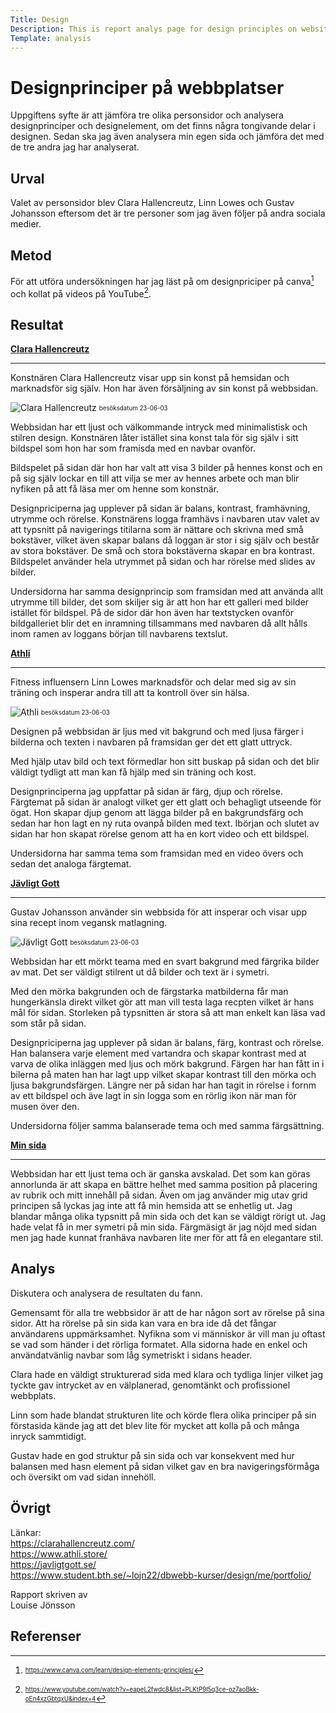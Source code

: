 ```yaml
---
Title: Design
Description: This is report analys page for design principles on websites.
Template: analysis
---
```


Designprinciper på webbplatser
=======================

Uppgiftens syfte är att jämföra tre olika personsidor och analysera designprinciper och designelement, om det finns några tongivande delar i designen. Sedan ska jag även analysera min egen sida och jämföra det med de tre andra jag har analyserat.

Urval
-----------------------

Valet av personsidor blev Clara Hallencreutz, Linn Lowes och Gustav Johansson eftersom det är tre personer som jag även följer på andra sociala medier.

Metod
-----------------------

För att utföra undersökningen har jag läst på om designpriciper på canva[^1] och kollat på videos på YouTube[^2].


Resultat
-----------------------

**[Clara Hallencreutz](https://clarahallencreutz.com/)**  
***
Konstnären Clara Hallencreutz visar upp sin konst på hemsidan och marknadsför sig själv. Hon har även försäljning av sin konst på webbsidan.

![Clara Hallencreutz](%base_url%/assets/img/clara.png)
<sub><sup>besöksdatum 23-06-03</sup></sub>

Webbsidan har ett ljust och välkommande intryck med minimalistisk och stilren design. Konstnären låter istället sina konst tala för sig själv i sitt bildspel som hon har som framisda med en navbar ovanför.

Bildspelet på sidan där hon har valt att visa 3 bilder på hennes konst och en på sig själv lockar en till att vilja se mer av hennes arbete och man blir nyfiken på att få läsa mer om henne som konstnär.

Designpriciperna jag upplever på sidan är balans, kontrast, framhävning, utrymme och rörelse.
Konstnärens logga framhävs i navbaren utav valet av att typsnitt på navigerings titilarna som är nättare och skrivna med små bokstäver, vilket även skapar balans då loggan är stor i sig själv och består av stora bokstäver. De små och stora bokstäverna skapar en bra kontrast. Bildspelet använder hela utrymmet på sidan och har rörelse med slides av bilder.

Undersidorna har samma designprincip som framsidan med att använda allt utrymme till bilder, det som skiljer sig är att hon har ett galleri med bilder istället för bildspel. På de sidor där hon även har textstycken ovanför bildgalleriet blir det en inramning tillsammans med navbaren då allt hålls inom ramen av loggans början till navbarens textslut.

**[Athli](https://www.athli.store/)**  
***
Fitness influensern Linn Lowes marknadsför och delar med sig av sin träning och insperar andra till att ta kontroll över sin hälsa.

![Athli](%base_url%/assets/img/linn.png)
<sub><sup>besöksdatum 23-06-03</sup></sub>

Designen på webbsidan är ljus med vit bakgrund och med ljusa färger i bilderna och texten i navbaren på framsidan ger det ett glatt uttryck.

Med hjälp utav bild och text förmedlar hon sitt buskap på sidan och det blir väldigt tydligt att man kan få hjälp med sin träning och kost.

Designprinciperna jag uppfattar på sidan är färg, djup och rörelse.
Färgtemat på sidan är analogt vilket ger ett glatt och behagligt utseende för ögat. Hon skapar djup genom att lägga bilder på en bakgrundsfärg och sedan har hon lagt en ny ruta ovanpå bilden med text. Ibörjan och slutet av sidan har hon skapat rörelse genom att ha en kort video och ett bildspel.

Undersidorna har samma tema som framsidan med en video övers och sedan det analoga färgtemat.

**[Jävligt Gott](https://javligtgott.se/)**  
***
Gustav Johansson använder sin webbsida för att insperar och visar upp sina recept inom vegansk matlagning. 

![Jävligt Gott](%base_url%/assets/img/gustav.png)
<sub><sup>besöksdatum 23-06-03</sup></sub>

Webbsidan har ett mörkt teama med en svart bakgrund med färgrika bilder av mat. Det ser väldigt stilrent ut då bilder och text är i symetri.

Med den mörka bakgrunden och de färgstarka matbilderna får man hungerkänsla direkt vilket gör att man vill testa laga recpten vilket är hans mål för sidan. Storleken på typsnitten är stora så att man enkelt kan läsa vad som står på sidan.

Designpriciperna jag upplever på sidan är balans, färg, kontrast och rörelse.
Han balansera varje element med vartandra och skapar kontrast med at varva de olika inläggen med ljus och mörk bakgrund. Färgen har han fått in i bilerna på maten han har lagt upp vilket skapar kontrast till den mörka och ljusa bakgrundsfärgen. Längre ner på sidan har han tagit in rörelse i fornm av ett bildspel  och äve lagt in sin logga som en rörlig ikon när man för musen över den.

Undersidorna följer samma balanserade tema och med samma färgsättning.

**[Min sida](https://www.student.bth.se/~lojn22/dbwebb-kurser/design/me/portfolio/)**  
***
Webbsidan har ett ljust tema och är ganska avskalad.
Det som kan göras annorlunda är att skapa en bättre helhet med samma position på placering av rubrik och mitt innehåll på sidan. Även om jag använder mig utav grid principen så lyckas jag inte att få min hemsida att se enhetlig ut. Jag blandar många olika typsnitt på min sida och det kan se väldigt rörigt ut. Jag hade velat få in mer symetri på min sida. Färgmäsigt är jag nöjd med sidan men jag hade kunnat franhäva navbaren lite mer för att få en elegantare stil.

Analys
-----------------------

Diskutera och analysera de resultaten du fann.

Gemensamt för alla tre webbsidor är att de har någon sort av rörelse på sina sidor. Att ha rörelse på sin sida kan vara en bra ide då det fångar användarens uppmärksamhet. Nyfikna som vi människor är vill man ju oftast se vad som händer i det rörliga formatet. Alla sidorna hade en enkel  och användatvänlig navbar som låg symetriskt i sidans header.

Clara hade en väldigt strukturerad sida med klara och tydliga linjer vilket jag tyckte gav intrycket av en välplanerad, genomtänkt och profissionel webbplats.

Linn som hade blandat strukturen lite och körde flera olika principer på sin förstasida kände jag att det blev lite för mycket att kolla på och många inryck sammtidigt. 

Gustav hade en god struktur på sin sida och var konsekvent med hur balansen med hasn element på sidan vilket gav en bra navigeringsförmåga och översikt om vad sidan innehöll.

Övrigt
-----------------------
Länkar:  
https://clarahallencreutz.com/  
https://www.athli.store/  
https://javligtgott.se/  
https://www.student.bth.se/~lojn22/dbwebb-kurser/design/me/portfolio/  

Rapport skriven av  
Louise Jönsson

Referenser
-----------------------
[^1]: <sub><sup>https://www.canva.com/learn/design-elements-principles/</sup></sub>
[^2]: <sub><sup>https://www.youtube.com/watch?v=eapeL2fwdc8&list=PLKtP9l5q3ce-oz7aoBkk-oEn4xzGbtqxU&index=4</sup></sub>